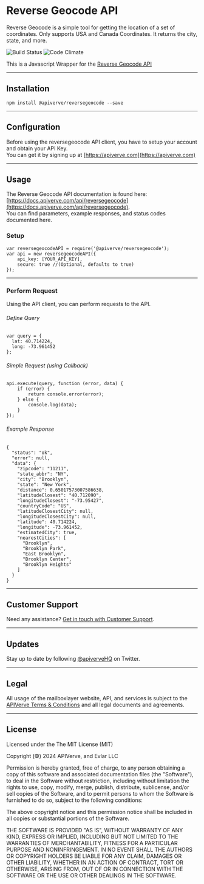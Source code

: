 Reverse Geocode API
============

Reverse Geocode is a simple tool for getting the location of a set of coordinates. Only supports USA and Canada Coordinates. It returns the city, state, and more.

![Build Status](https://img.shields.io/badge/build-passing-green)
![Code Climate](https://img.shields.io/badge/maintainability-B-purple)

This is a Javascript Wrapper for the [Reverse Geocode API](https://apiverve.com/marketplace/api/reversegeocode)

---

## Installation
	npm install @apiverve/reversegeocode --save

---

## Configuration

Before using the reversegeocode API client, you have to setup your account and obtain your API Key.  
You can get it by signing up at [https://apiverve.com](https://apiverve.com)

---

## Usage

The Reverse Geocode API documentation is found here: [https://docs.apiverve.com/api/reversegeocode](https://docs.apiverve.com/api/reversegeocode).  
You can find parameters, example responses, and status codes documented here.

### Setup

```
var reversegeocodeAPI = require('@apiverve/reversegeocode');
var api = new reversegeocodeAPI({
    api_key: [YOUR_API_KEY],
    secure: true //(Optional, defaults to true)
});
```

---


### Perform Request
Using the API client, you can perform requests to the API.

###### Define Query

```
var query = {
  lat: 40.714224,
  long: -73.961452
};
```

###### Simple Request (using Callback)

```
api.execute(query, function (error, data) {
    if (error) {
        return console.error(error);
    } else {
        console.log(data);
    }
});
```

###### Example Response

```
{
  "status": "ok",
  "error": null,
  "data": {
    "zipcode": "11211",
    "state_abbr": "NY",
    "city": "Brooklyn",
    "state": "New York",
    "distance": 0.65017573007586638,
    "latitudeClosest": "40.712090",
    "longitudeClosest": "-73.95427",
    "countryCode": "US",
    "latitudeClosestCity": null,
    "longitudeClosestCity": null,
    "latitude": 40.714224,
    "longitude": -73.961452,
    "estimatedCity": true,
    "nearestCities": [
      "Brooklyn",
      "Brooklyn Park",
      "East Brooklyn",
      "Brooklyn Center",
      "Brooklyn Heights"
    ]
  }
}
```

---

## Customer Support

Need any assistance? [Get in touch with Customer Support](https://apiverve.com/contact).

---

## Updates
Stay up to date by following [@apiverveHQ](https://twitter.com/apiverveHQ) on Twitter.

---

## Legal

All usage of the mailboxlayer website, API, and services is subject to the [APIVerve Terms & Conditions](https://apiverve.com/terms) and all legal documents and agreements.

---

## License
Licensed under the The MIT License (MIT)

Copyright (&copy;) 2024 APIVerve, and Evlar LLC

Permission is hereby granted, free of charge, to any person obtaining a copy of this software and associated documentation files (the "Software"), to deal in the Software without restriction, including without limitation the rights to use, copy, modify, merge, publish, distribute, sublicense, and/or sell copies of the Software, and to permit persons to whom the Software is furnished to do so, subject to the following conditions:

The above copyright notice and this permission notice shall be included in all copies or substantial portions of the Software.

THE SOFTWARE IS PROVIDED "AS IS", WITHOUT WARRANTY OF ANY KIND, EXPRESS OR IMPLIED, INCLUDING BUT NOT LIMITED TO THE WARRANTIES OF MERCHANTABILITY, FITNESS FOR A PARTICULAR PURPOSE AND NONINFRINGEMENT. IN NO EVENT SHALL THE AUTHORS OR COPYRIGHT HOLDERS BE LIABLE FOR ANY CLAIM, DAMAGES OR OTHER LIABILITY, WHETHER IN AN ACTION OF CONTRACT, TORT OR OTHERWISE, ARISING FROM, OUT OF OR IN CONNECTION WITH THE SOFTWARE OR THE USE OR OTHER DEALINGS IN THE SOFTWARE.